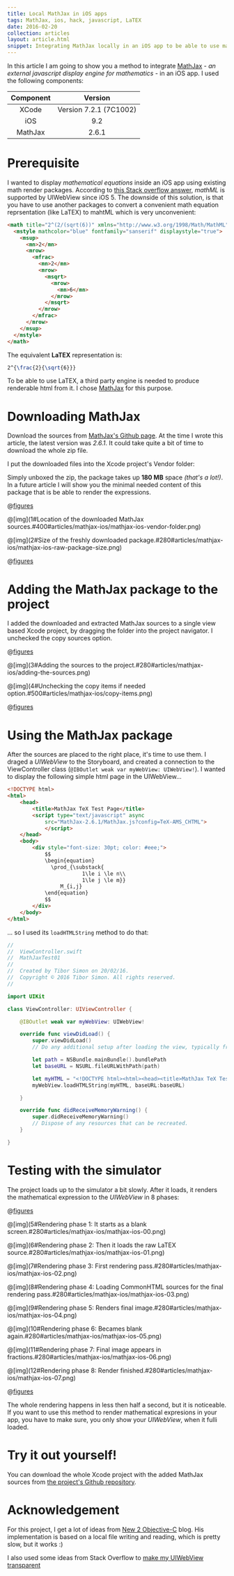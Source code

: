 ```yaml
---
title: Local MathJax in iOS apps
tags: MathJax, ios, hack, javascript, LaTEX
date: 2016-02-20
collection: articles
layout: article.html
snippet: Integrating MathJax locally in an iOS app to be able to use mathematical equations stored in LaTEX.
---
```



In this article I am going to show you a method to integrate [MathJax](https://www.mathjax.org) - _an external javascript display engine for mathematics_ - in an iOS app. I used the following components:

| Component | Version |
|:-----:|:--------------------:|
| XCode | Version 7.2.1 (7C1002) |
| iOS   | 9.2                    |
| MathJax | 2.6.1                |


# Prerequisite

I wanted to display _mathematical equations_ inside an iOS app using existing math render packages. According to [this Stack overflow answer](http://stackoverflow.com/a/16002611), _mathML_ is supported by UIWebView since iOS 5. The downside of this solution, is that you have to use another packages to convert a convenient math equation reprsentation (like LaTEX) to mahtML which is very unconvenient:

``` html
<math title="2^(2/(sqrt(6))" xmlns="http://www.w3.org/1998/Math/MathML">
  <mstyle mathcolor="blue" fontfamily="sanserif" displaystyle="true">
    <msup>
      <mn>2</mn>
      <mrow>
        <mfrac>
          <mn>2</mn>
          <mrow>
            <msqrt>
              <mrow>
                <mn>6</mn>
              </mrow>
            </msqrt>
          </mrow>
        </mfrac>
      </mrow>
    </msup>
  </mstyle>
</math>
```

The equivalent __LaTEX__ representation is:

``` latex
2^{\frac{2}{\sqrt{6}}}
```

To be able to use LaTEX, a third party engine is needed to produce renderable html from it. I chose [MathJax](https://www.mathjax.org) for this purpose.

# Downloading MathJax

Download the sources from <a href="https://github.com/mathjax/MathJax/releases/latest" target="_blank">MathJax's Github page</a>. At the time I wrote this article, the latest version was _2.6.1_. It could take quite a bit of time to download the whole zip file.

I put the downloaded files into the Xcode project's Vendor folder:

Simply unboxed the zip, the package takes up __180 MB__ space _(that's a lot!)_. In a future article I will show you the minimal needed content of this package that is be able to render the expressions.


@[figures](start)

@[img](1#Location of the downloaded MathJax sources.#400#articles/mathjax-ios/mathjax-ios-vendor-folder.png)

@[img](2#Size of the freshly downloaded package.#280#articles/mathjax-ios/mathjax-ios-raw-package-size.png)
 
@[figures](stop)


# Adding the MathJax package to the project

I added the downloaded and extracted MathJax sources to a single view based Xcode project, by dragging the folder into the project navigator. I unchecked the copy sources option.

@[figures](start)

@[img](3#Adding the sources to the project.#280#articles/mathjax-ios/adding-the-sources.png)

@[img](4#Unchecking the copy items if needed option.#500#articles/mathjax-ios/copy-items.png)
 
@[figures](stop)


# Using the MathJax package

After the sources are placed to the right place, it's time to use them. I draged a _UIWebView_ to the Storyboard, and created a connection to the ViewController class (`@IBOutlet weak var myWebView: UIWebView!`). I wanted to display the following simple html page in the UIWebView...

``` html
<!DOCTYPE html>
<html>
    <head>
        <title>MathJax TeX Test Page</title>
        <script type="text/javascript" async
            src="MathJax-2.6.1/MathJax.js?config=TeX-AMS_CHTML">
            </script>
    </head>
    <body>
        <div style="font-size: 30pt; color: #eee;">
            $$    
            \begin{equation}
              \prod_{\substack{
                        1\le i \le n\\
                        1\le j \le m}}
                 M_{i,j}
            \end{equation}
            $$
        </div>
    </body>
</html>
```
... so I used its `loadHTMLString` method to do that:

``` swift
//
//  ViewController.swift
//  MathJaxTest01
//
//  Created by Tibor Simon on 20/02/16.
//  Copyright © 2016 Tibor Simon. All rights reserved.
//

import UIKit

class ViewController: UIViewController {

    @IBOutlet weak var myWebView: UIWebView!

    override func viewDidLoad() {
        super.viewDidLoad()
        // Do any additional setup after loading the view, typically from a nib.

        let path = NSBundle.mainBundle().bundlePath
        let baseURL = NSURL.fileURLWithPath(path)

        let myHTML = "<!DOCTYPE html><html><head><title>MathJax TeX Test Page</title><script type=\"text/javascript\" async  src=\"MathJax-2.6.1/MathJax.js?config=TeX-AMS_CHTML\"></script></head><body>  <div style=\"font-size: 30pt; color: #eee;\">$$\\begin{equation}\\prod_{\\substack{1\\le i \\le n\\\\ 1\\le j \\le m}}M_{i,j} \\end{equation}$$</div></body></html>"
        myWebView.loadHTMLString(myHTML, baseURL:baseURL)

    }

    override func didReceiveMemoryWarning() {
        super.didReceiveMemoryWarning()
        // Dispose of any resources that can be recreated.
    }

}

```

# Testing with the simulator

The project loads up to the simulator a bit slowly. After it loads, it renders the mathematical expression to the _UIWebView_ in 8 phases:

@[figures](start)

@[img](5#Rendering phase 1: It starts as a blank screen.#280#articles/mathjax-ios/mathjax-ios-00.png)

@[img](6#Rendering phase 2: Then it loads the raw LaTEX source.#280#articles/mathjax-ios/mathjax-ios-01.png)

@[img](7#Rendering phase 3: First rendering pass.#280#articles/mathjax-ios/mathjax-ios-02.png)

@[img](8#Rendering phase 4: Loading CommonHTML sources for the final rendering pass.#280#articles/mathjax-ios/mathjax-ios-03.png)

@[img](9#Rendering phase 5: Renders final image.#280#articles/mathjax-ios/mathjax-ios-04.png)

@[img](10#Rendering phase 6: Becames blank again.#280#articles/mathjax-ios/mathjax-ios-05.png)

@[img](11#Rendering phase 7: Final image appears in fractions.#280#articles/mathjax-ios/mathjax-ios-06.png)

@[img](12#Rendering phase 8: Render finished.#280#articles/mathjax-ios/mathjax-ios-07.png)
 
@[figures](stop)


The whole rendering happens in less then half a second, but it is noticeable. If you want to use this method to render mathematical expresions in your app, you have to make sure, you only show your _UIWebView_, when it fulli loaded.

# Try it out yourself!

You can download the whole Xcode project with the added MathJax sources from <a href="https://github.com/tiborsimon/ios-local-mathjax-template" target="_blank">the project's Github repository</a>.

# Acknowledgement

For this project, I get a lot of ideas from <a href="http://new2objectivec.blogspot.hu/2013/03/mathjax-v21-works-beautifully-on-ios-61.html?m=1" target="_blank">New 2 Objective-C</a> blog. His implementation is based on a local file writing and reading, which is pretty slow, but it works :)

I also used some ideas from Stack Overflow to <a href="http://stackoverflow.com/questions/3646930/how-to-make-a-transparent-uiwebview" target="_blank">make my UIWebView transparent</a>

